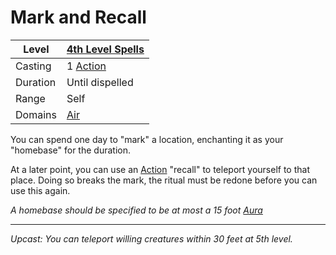 # Mark and Recall

| Level    | [4th Level Spells](4th%20Level%20Spells.md)         |
| -------- | --------------------------------------------------- |
| Casting  | 1 [Action](../../../../Game%20Procedures/Action.md) |
| Duration | Until dispelled                                     |
| Range    | Self                                                |
| Domains  | [Air](../../Spell%20Domains/Air.md)              |

You can spend one day to "mark" a location, enchanting it as your "homebase" for the duration.

At a later point, you can use an [Action](../../../../Game%20Procedures/Action.md) "recall" to teleport yourself to that place. Doing so breaks the mark, the ritual must be redone before you can use this again.

*A homebase should be specified to be at most a 15 foot [Aura](../../Areas%20of%20Effect/Aura.md)*

---
*Upcast: You can teleport willing creatures within 30 feet at 5th level.*
